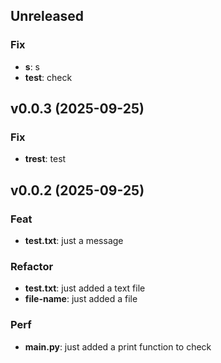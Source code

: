 ## Unreleased

### Fix

- **s**: s
- **test**: check

## v0.0.3 (2025-09-25)

### Fix

- **trest**: test

## v0.0.2 (2025-09-25)

### Feat

- **test.txt**: just a message

### Refactor

- **test.txt**: just added a text file
- **file-name**: just added a file

### Perf

- **main.py**: just added a print function to check
